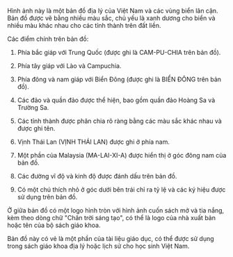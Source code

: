 Hình ảnh này là một bản đồ địa lý của Việt Nam và các vùng biển lân cận. Bản đồ được vẽ bằng nhiều màu sắc, chủ yếu là xanh dương cho biển và nhiều màu khác nhau cho các tỉnh thành trên đất liền.

Các điểm chính trên bản đồ:

1. Phía bắc giáp với Trung Quốc (được ghi là CAM-PU-CHIA trên bản đồ).

2. Phía tây giáp với Lào và Campuchia.

3. Phía đông và nam giáp với Biển Đông (được ghi là BIỂN ĐÔNG trên bản đồ).

4. Các đảo và quần đảo được thể hiện, bao gồm quần đảo Hoàng Sa và Trường Sa.

5. Các tỉnh thành được phân chia rõ ràng bằng các màu sắc khác nhau và được ghi tên.

6. Vịnh Thái Lan (VỊNH THÁI LAN) được ghi ở phía nam.

7. Một phần của Malaysia (MA-LAI-XI-A) được hiển thị ở góc đông nam của bản đồ.

8. Các đường vĩ độ và kinh độ được đánh dấu trên bản đồ.

9. Có một chú thích nhỏ ở góc dưới bên trái chỉ ra tỷ lệ và các ký hiệu được sử dụng trên bản đồ.

Ở giữa bản đồ có một logo hình tròn với hình ảnh cuốn sách mở và tia nắng, kèm theo dòng chữ "Chân trời sáng tạo", có thể là logo của nhà xuất bản hoặc tên của bộ sách giáo khoa.

Bản đồ này có vẻ là một phần của tài liệu giáo dục, có thể được sử dụng trong sách giáo khoa địa lý hoặc lịch sử cho học sinh Việt Nam.